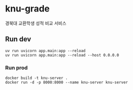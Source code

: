 # knu-grade
경북대 교환학생 성적 비교 서비스


## Run dev
```
uv run uvicorn app.main:app --reload
uv run uvicorn app.main:app --reload --host 0.0.0.0
```


### Run prod
```
docker build -t knu-server .
docker run -d -p 8000:8000 --name knu-server knu-server
```
